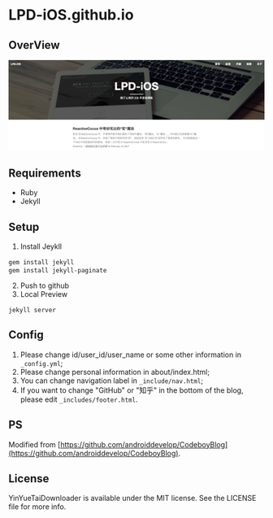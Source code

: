 # LPD-iOS.github.io

## OverView

![lpd-ios.github.io](lpd-ios.github.io.png)

## Requirements

- Ruby
- Jekyll

## Setup

1. Install Jeykll
	
```
gem install jekyll
gem install jekyll-paginate
```

2. Push to github
3. Local Preview

```
jekyll server
```

## Config

1. Please change id/user_id/user_name or some other information in `_config.yml`;
2. Please change personal information in about/index.html;
3. You can change navigation label in `_include/nav.html`;
4. If you want to change "GitHub" or "知乎" in the bottom of the blog, please edit `_includes/footer.html`.

## PS

Modified from [https://github.com/androiddevelop/CodeboyBlog](https://github.com/androiddevelop/CodeboyBlog).

## License

YinYueTaiDownloader is available under the MIT license. See the LICENSE file for more info.
